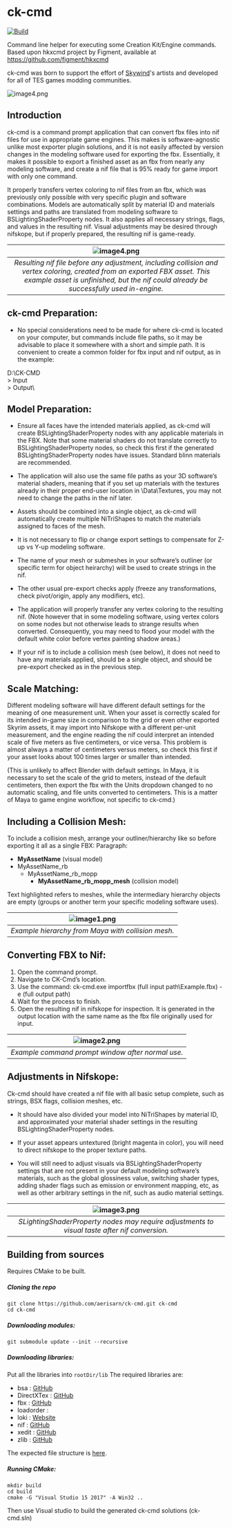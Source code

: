 # ck-cmd

[![Build](https://github.com/SpectralPlatypus/ck-cmd/actions/workflows/cmake.yml/badge.svg)](https://github.com/SpectralPlatypus/ck-cmd/actions/workflows/cmake.yml)

Command line helper for executing some Creation Kit/Engine commands. Based upon hkxcmd project by Figment,
available at https://github.com/figment/hkxcmd

ck-cmd was born to support the effort of [Skywind](https://tesrskywind.com)'s artists and developed for all of TES games modding communities.

![image4.png](doc/images/TESR_full_alpha.png)


## Introduction

ck-cmd is a command prompt application that can convert fbx files into nif files for use in appropriate game engines. This makes is software-agnostic unlike most exporter plugin solutions, and it is not easily affected by version changes in the modeling software used for exporting the fbx. Essentially, it makes it possible to export a finished asset as an fbx from nearly any modeling software, and create a nif file that is 95% ready for game import with only one command. 

It properly transfers vertex coloring to nif files from an fbx, which was previously only possible with very specific plugin and software combinations. Models are automatically split by material ID and materials settings and paths are translated from modeling software to BSLightingShaderProperty nodes. It also applies all necessary strings, flags, and values in the resulting nif. Visual adjustments may be desired through nifskope, but if properly prepared, the resulting nif is game-ready.

| ![image4.png](doc/images/image4.png) | 
|:--:| 
| *Resulting nif file before any adjustment, including collision and vertex coloring, created from an exported FBX asset. This example asset is unfinished, but the nif could already be successfully used in-engine.* |

## ck-cmd Preparation:

- No special considerations need to be made for where ck-cmd is located on your computer, but commands include file paths, so it may be advisable to place it somewhere with a short and simple path. It is convenient to create a common folder for fbx input and nif output, as in the example:

D:\CK-CMD\
    > Input\
    > Output\

## Model Preparation: 

- Ensure all faces have the intended materials applied, as ck-cmd will create BSLightingShaderProperty nodes with any applicable materials in the FBX. Note that some material shaders do not translate correctly to BSLightingShaderProperty nodes, so check this first if the generated BSLightingShaderProperty nodes have issues. Standard blinn materials are recommended. 

- The application will also use the same file paths as your 3D software’s material shaders, meaning that if you set up materials with the textures already in their proper end-user location in \Data\Textures, you may not need to change the paths in the nif later.

- Assets should be combined into a single object, as ck-cmd will automatically create multiple NiTriShapes to match the materials assigned to faces of the mesh. 

- It is not necessary to flip or change export settings to compensate for Z-up vs Y-up modeling software.

- The name of your mesh or submeshes in your software’s outliner (or specific term for object heirarchy) will be used to create strings in the nif.

- The other usual pre-export checks apply (freeze any transformations, check pivot/origin, apply any modifiers, etc).

- The application will properly transfer any vertex coloring to the resulting nif. (Note however that in some modeling software, using vertex colors on some nodes but not otherwise leads to strange results when converted. Consequently, you may need to flood your model with the default white color before vertex painting shadow areas.)

- If your nif is to include a collision mesh (see below), it does not need to have any materials applied, should be a single object, and should be pre-export checked as in the previous step.

## Scale Matching:

Different modeling software will have different default settings for the meaning of one measurement unit. When your asset is correctly scaled for its intended in-game size in comparison to the grid or even other exported Skyrim assets, it may import into Nifskope with a different per-unit measurement, and the engine reading the nif could interpret an intended scale of five meters as five centimeters, or vice versa. This problem is almost always a matter of centimeters versus meters, so check this first if your asset looks about 100 times larger or smaller than intended.

(This is unlikely to affect Blender with default settings. In Maya, it is necessary to set the scale of the grid to meters, instead of the default centimeters, then export the fbx with the Units dropdown changed to no automatic scaling, and file units converted to centimeters. This is a matter of Maya to game engine workflow, not specific to ck-cmd.)

## Including a Collision Mesh:

To include a collision mesh, arrange your outliner/hierarchy like so before exporting it all as a single FBX:
Paragraph:

- **MyAssetName** (visual model)
- MyAssetName_rb
  - MyAssetName_rb_mopp
    - **MyAssetName_rb_mopp_mesh** (collision model)

Text highlighted refers to meshes, while the intermediary hierarchy objects are empty (groups or another term your specific modeling software uses).

| ![image1.png](doc/images/image1.png) | 
|:--:| 
| *Example hierarchy from Maya with collision mesh.* |

## Converting FBX to Nif:

1. Open the command prompt.
2. Navigate to CK-Cmd’s location.
3. Use the command:    ck-cmd.exe importfbx (full input path\Example.fbx) -e (full output path)
4. Wait for the process to finish.
5. Open the resulting nif in nifskope for inspection. It is generated in the output location with the same name as the fbx file originally used for input.

| ![image2.png](doc/images/image2.png) | 
|:--:| 
| *Example command prompt window after normal use.* |

## Adjustments in Nifskope:

Ck-cmd should have created a nif file with all basic setup complete, such as strings, BSX flags, collision meshes, etc. 

- It should have also divided your model into NiTriShapes by material ID, and approximated your material shader settings in the resulting BSLightingShaderProperty nodes. 

- If your asset appears untextured (bright magenta in color), you will need to direct nifskope to the proper texture paths. 

- You will still need to adjust visuals via BSLightingShaderProperty settings that are not present in your default modeling software’s materials, such as the global glossiness value, switching shader types, adding shader flags such as emission or environment mapping, etc, as well as other arbitrary settings in the nif, such as audio material settings.

| ![image3.png](doc/images/image3.png) | 
|:--:| 
| *SLightingShaderProperty nodes may require adjustments to visual taste after nif conversion.* |


## Building from sources

Requires CMake to be built.
##### Cloning the repo
```console
git clone https://github.com/aerisarn/ck-cmd.git ck-cmd
cd ck-cmd
```
##### Downloading modules: 
```console
git submodule update --init --recursive
```
##### Downloading libraries: 
Put all the libraries into ``rootDir/lib``
The required libraries are:
- bsa : [GitHub](https://github.com/Ortham/libbsa "GitHub")
- DirectXTex : [GitHub](https://github.com/Microsoft/DirectXTex/tree/master/DirectXTex "GitHub")
- fbx : [GitHub](https://github.com/jskorepa/fbx/tree/master/src "GitHub")
- loadorder : 
- loki : [Website](http://loki-lib.sourceforge.net/index.php?n=Main.Download "Website")
- nif : [GitHub](https://github.com/niftools/niflib "GitHub")
- xedit : [GitHub](https://github.com/matortheeternal/xedit-lib "GitHub")
- zlib : [GitHub](https://github.com/TES5Edit/TES5Edit/tree/dev/zlib "GitHub")

The expected file structure is [here](https://privatebin.net/?103e41356959809a#WAHHYkhZyGOV7c5tCmpaEHTzm1b458Z9KHWzjpVv5Vo= "here").

##### Running CMake:
```console
mkdir build
cd build
cmake -G "Visual Studio 15 2017" -A Win32 ..
```
Then use Visual studio to build the generated ck-cmd solutions (ck-cmd.sln)
